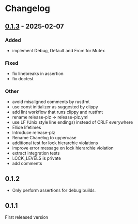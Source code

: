 # Changelog

## [0.1.3](https://github.com/Aleph-Alpha/lock-hierarchy-rs/compare/v0.1.2...v0.1.3) - 2025-02-07

### Added

- implement Debug, Default and From for Mutex

### Fixed

- fix linebreaks in assertion
- fix doctest

### Other

- avoid misaligned comments by rustfmt
- use const initializer as suggested by clippy
- add lint workflow that runs clippy and rustfmt
- rename release-plz -> release-plz.yml
- use LF (Unix style line endings) instead of CRLF everywhere
- Ellide lifetimes
- Introduce release-plz
- Rename Chanelog to uppercase
- additional test for lock hierarchie violations
- improve error message on lock hierarchie violation
- extract integration tests
- LOCK_LEVELS is private
- add comments

## 0.1.2

* Only perform assertions for debug builds.

## 0.1.1

First released version

